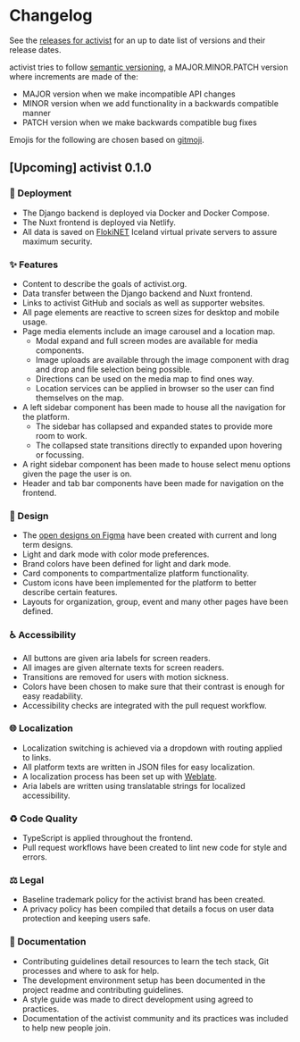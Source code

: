 # Changelog

See the [releases for activist](https://github.com/activist-org/activist/releases) for an up to date list of versions and their release dates.

activist tries to follow [semantic versioning](https://semver.org/), a MAJOR.MINOR.PATCH version where increments are made of the:

- MAJOR version when we make incompatible API changes
- MINOR version when we add functionality in a backwards compatible manner
- PATCH version when we make backwards compatible bug fixes

Emojis for the following are chosen based on [gitmoji](https://gitmoji.dev/).

## [Upcoming] activist 0.1.0

### 🚀 Deployment

- The Django backend is deployed via Docker and Docker Compose.
- The Nuxt frontend is deployed via Netlify.
- All data is saved on [FlokiNET](https://flokinet.is/) Iceland virtual private servers to assure maximum security.

### ✨ Features

- Content to describe the goals of activist.org.
- Data transfer between the Django backend and Nuxt frontend.
- Links to activist GitHub and socials as well as supporter websites.
- All page elements are reactive to screen sizes for desktop and mobile usage.
- Page media elements include an image carousel and a location map.
  - Modal expand and full screen modes are available for media components.
  - Image uploads are available through the image component with drag and drop and file selection being possible.
  - Directions can be used on the media map to find ones way.
  - Location services can be applied in browser so the user can find themselves on the map.
- A left sidebar component has been made to house all the navigation for the platform.
  - The sidebar has collapsed and expanded states to provide more room to work.
  - The collapsed state transitions directly to expanded upon hovering or focussing.
- A right sidebar component has been made to house select menu options given the page the user is on.
- Header and tab bar components have been made for navigation on the frontend.

### 🎨 Design

- The [open designs on Figma](https://www.figma.com/file/I9McFfaLu1RiiWp5IP3YjE/activist_public_designs?type=design&node-id=805%3A231&mode=design&t=CCEaR5guqffxm3mW-1) have been created with current and long term designs.
- Light and dark mode with color mode preferences.
- Brand colors have been defined for light and dark mode.
- Card components to compartmentalize platform functionality.
- Custom icons have been implemented for the platform to better describe certain features.
- Layouts for organization, group, event and many other pages have been defined.

### ♿️ Accessibility

- All buttons are given aria labels for screen readers.
- All images are given alternate texts for screen readers.
- Transitions are removed for users with motion sickness.
- Colors have been chosen to make sure that their contrast is enough for easy readability.
- Accessibility checks are integrated with the pull request workflow.

### 🌐 Localization

- Localization switching is achieved via a dropdown with routing applied to links.
- All platform texts are written in JSON files for easy localization.
- A localization process has been set up with [Weblate](https://weblate.org).
- Aria labels are written using translatable strings for localized accessibility.

### ♻️ Code Quality

- TypeScript is applied throughout the frontend.
- Pull request workflows have been created to lint new code for style and errors.

### ⚖️ Legal

- Baseline trademark policy for the activist brand has been created.
- A privacy policy has been compiled that details a focus on user data protection and keeping users safe.

### 📝 Documentation

- Contributing guidelines detail resources to learn the tech stack, Git processes and where to ask for help.
- The development environment setup has been documented in the project readme and contributing guidelines.
- A style guide was made to direct development using agreed to practices.
- Documentation of the activist community and its practices was included to help new people join.
